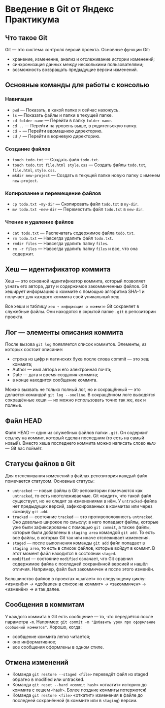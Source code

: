 # Введение в Git от Яндекс Практикума
## Что такое Git
Git — это система контроля версий проекта.
Основные функции Git:
* хранение, изменение, анализ и отслеживание истории изменений;
* синхронизация данных между несколькими пользователями;
* возможность возвращать предыдущие версии изменений.
## Основные команды для работы с консолью
### Навигация
* `pwd` — Показать, в какой папке я сейчас нахожусь.
* `ls` — Показать файлы и папки в текущей папке.
* `cd folder-name` — Перейти в папку `folder-name`.
* `cd ..` — Перейти на уровень выше, в родительскую папку.
* `cd ~` — Перейти вдомашнюю директорию.
* `cd /` — Перейти в корневую директорию.
### Создание файлов
* `touch todo.txt` — Создать файл `todo.txt`.
* `touch todo.txt file.html style.css` — Создать файлы `todo.txt`, `file.html`, `style.css`.
* `mkdir new-project` — Создать в текущей папке новую папку с именем `new-project`.
### Копирование и перемещение файлов
* `cp todo.txt ~my-dir` — Скопировать файл `todo.txt` в `my-dir`.
* `mv todo.txt ~new-dir` — Переместить файл `todo.txt` в `new-dir`.
### Чтение и удаление файлов
* `cat todo.txt` — Распечатать содержимое файла `todo.txt`.
* `rm todo.txt` — Навсегда удалить файл `todo.txt`.
* `rmdir files` — Навсегда удалить папку `files`.
* `rm -r files` — Навсегда удалить папку `files` и все, что она содержит.
## Хеш — идентификатор коммита
Хеш — это основной идентификатор коммита, который позволяет узнать его автора, дату и содержимое закоммиченных файлов. Git хеширует информацию о коммите с помощью алгоритма SHA-1 и получает для каждого коммита свой уникальный хеш.

Все хеши и таблицу `хеш → информация о коммите` Git сохраняет в служебные файлы. Они находятся в скрытой папке `.git` в репозитории проекта.
## Лог — элементы описания коммита
После вызова `git log` появляется список коммитов. Элементы, из которых состоит описание:
* строка из цифр и латинских букв после слова commit — это хеш коммита;
* Author — имя автора и его электронная почта;
* Date — дата и время создания коммита;
* в конце находится сообщение коммита.

Можно вызвать не только полный лог, но и сокращённый — это делается командой `git log --oneline`. В сокращённом логе выводятся сокращённые хеши — их можно использовать точно так же, как и полные.
## Файл HEAD
Файл HEAD — один из служебных файлов папки `.git`. Он содержит ссылку на коммит, который сделан последним (то есть на самый новый). Вместо хеша последнего коммита можно написать слово `HEAD` — Git вас поймёт.
## Статусы файлов в Git
Для отслеживания изменений в файлах репозитория каждый файл помечается статусом. Основные статусы:
* `untracked` — новые файлы в Git-репозитории помечаются как `untracked`, то есть неотслеживаемые. Git «видит», что такой файл существует, но не следит за изменениями в нём. У `untracked`-файла нет предыдущих версий, зафиксированных в коммитах или через команду `git add`.
* `tracked` — состояние `tracked` — это противоположность `untracked`. Оно довольно широкое по смыслу: в него попадают файлы, которые уже были зафиксированы с помощью `git commit`, а также файлы, которые были добавлены в `staging area` командой `git add`. То есть все файлы, в которых Git так или иначе отслеживает изменения.
* `staged` — после выполнения команды `git add` файл попадает в `staging area`, то есть в список файлов, которые войдут в коммит. В этот момент файл находится в состоянии `staged`.
* `modified` — состояние `modified` означает, что Git сравнил содержимое файла с последней сохранённой версией и нашёл отличия. Например, файл был закоммичен и после этого изменён.

Большинство файлов в проектах «шагает» по следующему циклу: «изменён» → «добавлен в список на коммит» → «закоммичен» → «изменён» → и так далее.
## Сообщения в коммитам
У каждого коммита в Git есть сообщение — то, что передаётся после параметра `-m`. Например: `git commit -m "Добавить урок про оформление сообщений коммитов"`. Хорошо, когда:
* сообщение коммита легко читается;
* оно информативное;
* все сообщения оформлены в одном стиле.
## Отмена изменений
* Команда `git restore --staged <file>` переведёт файл из staged обратно в modified или untracked.
* Команда `git reset --hard <commit hash>` «откатит» историю до коммита с хешем `<hash>`. Более поздние коммиты потеряются!
* Команда `git restore <file>` «откатит» изменения в файле до последней сохранённой (в коммите или в `staging`) версии.
